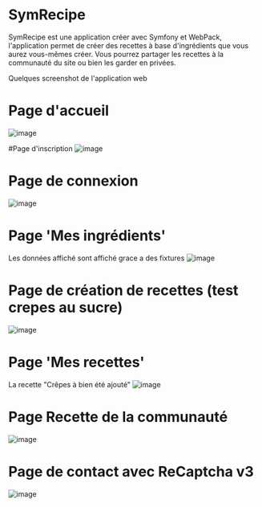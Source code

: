 # SymRecipe

SymRecipe est une application créer avec Symfony et WebPack, l'application permet de créer des recettes à base d'ingrédients que vous aurez vous-mêmes créer.
Vous pourrez partager les recettes à la communauté du site ou bien les garder en privées.

Quelques screenshot de l'application web 

# Page d'accueil
![image](https://github.com/IbraZaou/SymRecipe/assets/107760977/4eee55d0-02ac-4ec6-a5f0-52860a930dfb)

#Page d'inscription
![image](https://github.com/IbraZaou/SymRecipe/assets/107760977/5c062862-506a-450b-8323-c40c0102904f)

# Page de connexion 
![image](https://github.com/IbraZaou/SymRecipe/assets/107760977/cf76d4d6-5ebb-4169-aa10-25bc5a589cd6)

# Page 'Mes ingrédients'
Les données affiché sont affiché grace a des fixtures 
![image](https://github.com/IbraZaou/SymRecipe/assets/107760977/b185b24d-a1a7-4565-8598-f1d1fd548587)

# Page de création de recettes (test crepes au sucre)
![image](https://github.com/IbraZaou/SymRecipe/assets/107760977/847c0d9c-2405-4ce0-b2bf-cf276e7f008b)

# Page 'Mes recettes'
La recette "Crêpes à bien été ajouté"
![image](https://github.com/IbraZaou/SymRecipe/assets/107760977/f14fa90c-f9d9-4c34-aa68-89d1e23bb050)

# Page Recette de la communauté
![image](https://github.com/IbraZaou/SymRecipe/assets/107760977/a9dd5d8b-404b-442e-958f-b8c158addcdd)

# Page de contact avec ReCaptcha v3
![image](https://github.com/IbraZaou/SymRecipe/assets/107760977/a5d32cc9-b36e-4c12-9477-29d48ce2ad75)
